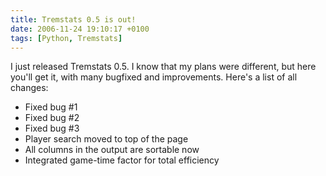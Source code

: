 ```yaml
---
title: Tremstats 0.5 is out!
date: 2006-11-24 19:10:17 +0100
tags: [Python, Tremstats]
---
```


I just released Tremstats 0.5. I know that my plans were different, but here you'll get it, with many bugfixed and improvements. Here's a list of all changes:

- Fixed bug #1
- Fixed bug #2
- Fixed bug #3
- Player search moved to top of the page
- All columns in the output are sortable now
- Integrated game-time factor for total efficiency